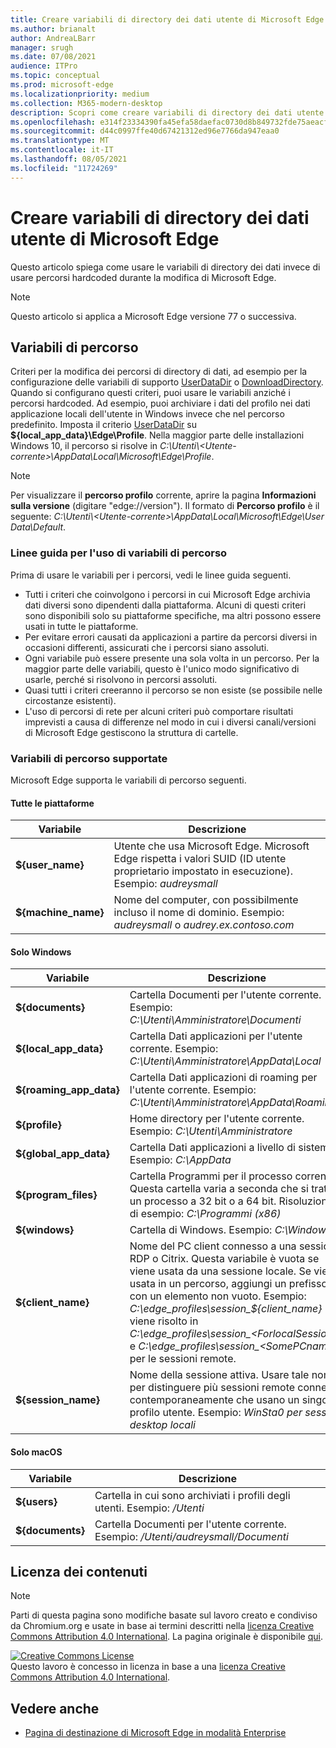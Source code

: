 ```yaml
---
title: Creare variabili di directory dei dati utente di Microsoft Edge
ms.author: brianalt
author: AndreaLBarr
manager: srugh
ms.date: 07/08/2021
audience: ITPro
ms.topic: conceptual
ms.prod: microsoft-edge
ms.localizationpriority: medium
ms.collection: M365-modern-desktop
description: Scopri come creare variabili di directory dei dati utente di Microsoft Edge
ms.openlocfilehash: e314f23334390fa45efa58daefac0730d8b849732fde75aeacffe4a486c50762
ms.sourcegitcommit: d44c0997ffe40d67421312ed96e7766da947eaa0
ms.translationtype: MT
ms.contentlocale: it-IT
ms.lasthandoff: 08/05/2021
ms.locfileid: "11724269"
---
```

# <a name="create-microsoft-edge-user-data-directory-variables"></a>Creare variabili di directory dei dati utente di Microsoft Edge

Questo articolo spiega come usare le variabili di directory dei dati invece di usare percorsi hardcoded durante la modifica di Microsoft Edge.

>[!NOTE]
>Questo articolo si applica a Microsoft Edge versione 77 o successiva.
## <a name="path-variables"></a>Variabili di percorso

Criteri per la modifica dei percorsi di directory di dati, ad esempio per la configurazione delle variabili di supporto [UserDataDir](microsoft-edge-policies.md#userdatadir) o [DownloadDirectory](microsoft-edge-policies.md#downloaddirectory). Quando si configurano questi criteri, puoi usare le variabili anziché i percorsi hardcoded. Ad esempio, puoi archiviare i dati del profilo nei dati applicazione locali dell'utente in Windows invece che nel percorso predefinito. Imposta il criterio [UserDataDir](microsoft-edge-policies.md#userdatadir) su **${local_app_data}\Edge\Profile**. Nella maggior parte delle installazioni Windows 10, il percorso si risolve in *C:\Utenti\\&lt;Utente-corrente&gt;\AppData\Local\Microsoft\Edge\Profile*.

>[!NOTE]
>Per visualizzare il  **percorso profilo** corrente, aprire la pagina **Informazioni sulla versione** (digitare "edge://version"). Il formato di **Percorso profilo** è il seguente: *C:\Utenti\\&lt;Utente-corrente&gt;\AppData\Local\Microsoft\Edge\User Data\Default*.

### <a name="guidance-for-using-path-variables"></a>Linee guida per l'uso di variabili di percorso

Prima di usare le variabili per i percorsi, vedi le linee guida seguenti.

- Tutti i criteri che coinvolgono i percorsi in cui Microsoft Edge archivia dati diversi sono dipendenti dalla piattaforma. Alcuni di questi criteri sono disponibili solo su piattaforme specifiche, ma altri possono essere usati in tutte le piattaforme.
- Per evitare errori causati da applicazioni a partire da percorsi diversi in occasioni differenti, assicurati che i percorsi siano assoluti.
- Ogni variabile può essere presente una sola volta in un percorso. Per la maggior parte delle variabili, questo è l'unico modo significativo di usarle, perché si risolvono in percorsi assoluti.
- Quasi tutti i criteri creeranno il percorso se non esiste (se possibile nelle circostanze esistenti).
- L'uso di percorsi di rete per alcuni criteri può comportare risultati imprevisti a causa di differenze nel modo in cui i diversi canali/versioni di Microsoft Edge gestiscono la struttura di cartelle.

### <a name="supported-path-variables"></a>Variabili di percorso supportate

Microsoft Edge supporta le variabili di percorso seguenti.

#### <a name="all-platforms"></a>Tutte le piattaforme

| Variabile | Descrizione |
| --- | --- |
| **${user_name}** | Utente che usa Microsoft Edge. Microsoft Edge rispetta i valori SUID (ID utente proprietario impostato in esecuzione). Esempio: *audreysmall* |
| **${machine_name}** | Nome del computer, con possibilmente incluso il nome di dominio. Esempio: *audreysmall* o *audrey.ex.contoso.com* |

#### <a name="windows-only"></a>Solo Windows

| Variabile | Descrizione |
| --- | --- |
| **${documents}** | Cartella Documenti per l'utente corrente. Esempio: *C:\Utenti\Amministratore\Documenti* |
|**${local_app_data}** | Cartella Dati applicazioni per l'utente corrente. Esempio: *C:\Utenti\Amministratore\AppData\Local* |
|**${roaming_app_data}** | Cartella Dati applicazioni di roaming per l'utente corrente. Esempio: *C:\Utenti\Amministratore\AppData\Roaming* |
| **${profile}** | Home directory per l'utente corrente. Esempio: *C:\Utenti\Amministratore* |
| **${global_app_data}** | Cartella Dati applicazioni a livello di sistema. Esempio: *C:\AppData* |
| **${program_files}** | Cartella Programmi per il processo corrente. Questa cartella varia a seconda che si tratti di un processo a 32 bit o a 64 bit. Risoluzione di esempio: *C:\Programmi (x86)* |
| **${windows}** | Cartella di Windows. Esempio: *C:\Windows* |
| **${client_name}** | Nome del PC client connesso a una sessione RDP o Citrix. Questa variabile è vuota se viene usata da una sessione locale. Se viene usata in un percorso, aggiungi un prefisso con un elemento non vuoto. Esempio: *C:\edge_profiles\session_${client_name}* viene risolto in *C:\edge_profiles\session_&lt;ForlocalSessions&gt;* e *C:\edge_profiles\session_&lt;SomePCname&gt;* per le sessioni remote. |
| **${session_name}** | Nome della sessione attiva. Usare tale nome per distinguere più sessioni remote connesse contemporaneamente che usano un singolo profilo utente. Esempio: *WinSta0 per sessioni desktop locali* |

#### <a name="macos-only"></a>Solo macOS

| Variabile | Descrizione |
| --- | --- |
| **${users}** | Cartella in cui sono archiviati i profili degli utenti. Esempio: */Utenti* |
| **${documents}** | Cartella Documenti per l'utente corrente. Esempio: */Utenti/audreysmall/Documenti* |

## <a name="content-license"></a>Licenza dei contenuti

>[!NOTE]
>Parti di questa pagina sono modifiche basate sul lavoro creato e condiviso da Chromium.org e usate in base ai termini descritti nella [licenza Creative Commons Attribution 4.0 International](http://creativecommons.org/licenses/by/4.0/). La pagina originale è disponibile [qui](https://www.chromium.org/administrators/policy-list-3/user-data-directory-variables).
  
<a rel="license" href="http://creativecommons.org/licenses/by/4.0/"><img alt="Creative Commons License" style="border-width:0" src="https://i.creativecommons.org/l/by/4.0/88x31.png" /></a><br/>Questo lavoro è concesso in licenza in base a una <a rel="license" href="http://creativecommons.org/licenses/by/4.0/">licenza Creative Commons Attribution 4.0 International</a>.
## <a name="see-also"></a>Vedere anche

- [Pagina di destinazione di Microsoft Edge in modalità Enterprise](https://aka.ms/EdgeEnterprise)
